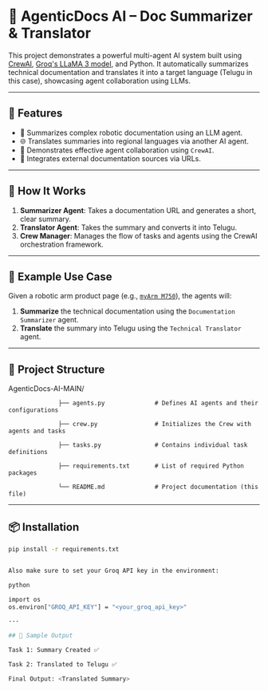 # 🧠 AgenticDocs AI – Doc Summarizer & Translator

This project demonstrates a powerful multi-agent AI system built using [CrewAI](https://github.com/joaomdmoura/crewai), [Groq's LLaMA 3 model](https://groq.com/), and Python. It automatically summarizes technical documentation and translates it into a target language (Telugu in this case), showcasing agent collaboration using LLMs.

---

## 🚀 Features

- 📄 Summarizes complex robotic documentation using an LLM agent.
- 🌐 Translates summaries into regional languages via another AI agent.
- 🤝 Demonstrates effective agent collaboration using `CrewAI`.
- 🔗 Integrates external documentation sources via URLs.

---

## 🧠 How It Works

1. **Summarizer Agent**: Takes a documentation URL and generates a short, clear summary.
2. **Translator Agent**: Takes the summary and converts it into Telugu.
3. **Crew Manager**: Manages the flow of tasks and agents using the CrewAI orchestration framework.

---

## 📂 Example Use Case

Given a robotic arm product page (e.g., [`myArm M750`](https://www.elephantrobotics.com/en/myarm-m750/)), the agents will:
1. **Summarize** the technical documentation using the `Documentation Summarizer` agent.
2. **Translate** the summary into Telugu using the `Technical Translator` agent.

---

## 📁 Project Structure


AgenticDocs-AI-MAIN/

                  ├── agents.py              # Defines AI agents and their configurations
                  
                  ├── crew.py                # Initializes the Crew with agents and tasks
                  
                  ├── tasks.py               # Contains individual task definitions
                  
                  ├── requirements.txt       # List of required Python packages
                  
                  └── README.md              # Project documentation (this file)

---

## 📦 Installation

```bash
pip install -r requirements.txt


Also make sure to set your Groq API key in the environment:

python

import os
os.environ["GROQ_API_KEY"] = "<your_groq_api_key>"

---

## 🧪 Sample Output

Task 1: Summary Created ✅

Task 2: Translated to Telugu ✅

Final Output: <Translated Summary>
